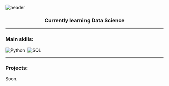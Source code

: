![header](https://capsule-render.vercel.app/api?type=blur&height=300&color=7E172A&text=Ítalo%20Veiga&fontColor=00000&section=header&reversal=true)
<h3 align="center">Currently learning Data Science</h3>


--- 

 ### Main skills: 
 ![Python](https://img.shields.io/badge/Python-3776AB?style=for-the-badge&logo=python&logoColor=white)&nbsp; 
 ![SQL](https://img.shields.io/badge/-SQL-0D1117?style=for-the-badge&logo=sql&labelColor=0D1117)&nbsp;

---

### Projects:
Soon.
